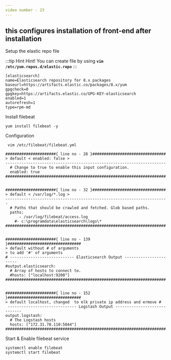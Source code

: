 ```yaml
---
video number - 23
---
```

this configures installation of front-end after installation
-------------------------------------------------------------
Setup the elastic repo file

:::tip Hint
Hint! You can create file by using **`vim /etc/yum.repos.d/elastic.repo`**
:::

``` shell title=/etc/yum.repos.d/elastic.repo
[elasticsearch]
name=Elasticsearch repository for 8.x packages
baseurl=https://artifacts.elastic.co/packages/8.x/yum
gpgcheck=0
gpgkey=https://artifacts.elastic.co/GPG-KEY-elasticsearch
enabled=1
autorefresh=1
type=rpm-md
```



Install filebeat
```shell
yum install filebeat -y 
```



Configuration
```shell
 vim /etc/filebeat/filebeat.yml
```
```shell
######################{ line no - 28 }################################
> default < enabled: false >
----------------------------------------------------------------------
  # Change to true to enable this input configuration.
  enabled: true
######################################################################


######################{ line no - 32 }################################
> default < /var/log/*.log >
-----------------------------------------------------------------------
  # Paths that should be crawled and fetched. Glob based paths.
  paths:
      - /var/log/filebeat/access.log
    #- c:\programdata\elasticsearch\logs\*
######################################################################


######################{ line no - 139 }################################
> default without # of arguments 
> to add '#' of arguments  
# ---------------------------- Elasticsearch Output -----------------------
#output.elasticsearch:
  # Array of hosts to connect to.
  #hosts: ["localhost:9200"]
######################################################################


######################{ line no - 152 }################################
> default localhost, changed  to elk private ip address and ermove #
 ------------------------------ Logstash Output -----------------------------
output.logstash:
  # The Logstash hosts
  hosts: ["172.31.78.110:5044"]
######################################################################
```


Start & Enable filebeat service
```shell
systemctl enable filebeat 
systemctl start filebeat 
```









```
